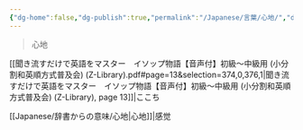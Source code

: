 ```yaml
---
{"dg-home":false,"dg-publish":true,"permalink":"/Japanese/言葉/心地/","dgPassFrontmatter":true}
---
```




>  ⼼地

[[聞き流すだけで英語をマスター　イソップ物語【音声付】初級～中級用 (小分割和英順方式普及会) (Z-Library).pdf#page=13&selection=374,0,376,1|聞き流すだけで英語をマスター　イソップ物語【音声付】初級～中級用 (小分割和英順方式普及会) (Z-Library), page 13]]|ここち

[[Japanese/辞書からの意味/心地\|心地]]|感觉
